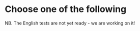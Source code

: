 # Choose one of the following

<tests list="graphemes,graphemes-kids,numbers-colour"></tests>

NB. The English tests are not yet ready - we are working on it!
